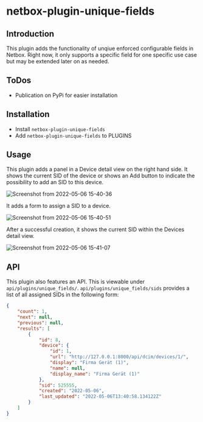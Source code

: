 # netbox-plugin-unique-fields

## Introduction

This plugin adds the functionality of unqiue enforced configurable fields in Netbox. 
Right now, it only supports a specific field for one specific use case but may be extended later on as needed.

## ToDos

+ Publication on PyPi for easier installation

## Installation

+ Install `netbox-plugin-unique-fields`
+ Add `netbox-plugin-unique-fields` to PLUGINS

## Usage

This plugin adds a panel in a Device detail view on the right hand side. It shows the current SID of the device or shows an Add button to indicate the possibility to add an SID to this device.

![Screenshot from 2022-05-06 15-40-36](https://user-images.githubusercontent.com/12380026/167146557-deca5a90-fe28-4d69-8d16-1128c185aad0.png)

It adds a form to assign a SID to a device.

![Screenshot from 2022-05-06 15-40-51](https://user-images.githubusercontent.com/12380026/167146636-eb8a5ddd-3bfb-4647-98dc-ac2de092e680.png)

After a successful creation, it shows the current SID within the Devices detail view.

![Screenshot from 2022-05-06 15-41-07](https://user-images.githubusercontent.com/12380026/167146753-dbd73196-140f-4401-87c9-69df6e912a19.png)

## API

This plugin also features an API. This is viewable under `api/plugins/unique_fields/`. 
`api/plugins/unique_fields/sids` provides a list of all assigned SIDs in the following form:
```json
{
    "count": 1,
    "next": null,
    "previous": null,
    "results": [
        {
            "id": 8,
            "device": {
                "id": 1,
                "url": "http://127.0.0.1:8000/api/dcim/devices/1/",
                "display": "Firma Gerät (1)",
                "name": null,
                "display_name": "Firma Gerät (1)"
            },
            "sid": 525555,
            "created": "2022-05-06",
            "last_updated": "2022-05-06T13:40:58.134122Z"
        }
    ]
}
```


